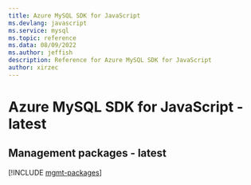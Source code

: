 ```yaml
---
title: Azure MySQL SDK for JavaScript
ms.devlang: javascript
ms.service: mysql
ms.topic: reference
ms.data: 08/09/2022
ms.author: jeffish
description: Reference for Azure MySQL SDK for JavaScript
author: xirzec
---
```

# Azure MySQL SDK for JavaScript - latest

## Management packages - latest
[!INCLUDE [mgmt-packages](mysql-mgmt-index.md)]